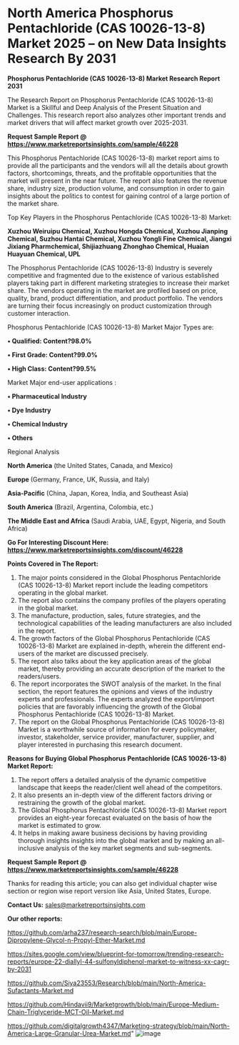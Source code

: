 # North America Phosphorus Pentachloride (CAS 10026-13-8) Market 2025 – on New Data Insights Research By 2031

<strong>Phosphorus Pentachloride (CAS 10026-13-8) Market Research Report 2031</strong>

The Research Report on Phosphorus Pentachloride (CAS 10026-13-8) Market is a Skillful and Deep Analysis of the Present Situation and Challenges. This research report also analyzes other important trends and market drivers that will affect market growth over 2025-2031.

<strong>Request Sample Report @ <a href=https://www.marketreportsinsights.com/sample/46228>https://www.marketreportsinsights.com/sample/46228</a></strong>

This Phosphorus Pentachloride (CAS 10026-13-8) market report aims to provide all the participants and the vendors will all the details about growth factors, shortcomings, threats, and the profitable opportunities that the market will present in the near future. The report also features the revenue share, industry size, production volume, and consumption in order to gain insights about the politics to contest for gaining control of a large portion of the market share.

Top Key Players in the Phosphorus Pentachloride (CAS 10026-13-8) Market:

<strong>Xuzhou Weiruipu Chemical, Xuzhou Hongda Chemical, Xuzhou Jianping Chemical, Suzhou Hantai Chemical, Xuzhou Yongli Fine Chemical, Jiangxi Jixiang Pharmchemical, Shijiazhuang Zhonghao Chemical, Huaian Huayuan Chemical, UPL</strong>

The Phosphorus Pentachloride (CAS 10026-13-8) Industry is severely competitive and fragmented due to the existence of various established players taking part in different marketing strategies to increase their market share. The vendors operating in the market are profiled based on price, quality, brand, product differentiation, and product portfolio. The vendors are turning their focus increasingly on product customization through customer interaction.

Phosphorus Pentachloride (CAS 10026-13-8) Market Major Types are:

<strong>•  Qualified: Content?98.0%

•  First Grade: Content?99.0%

•  High Class: Content?99.5%</strong>

Market Major end-user applications :

<strong>•  Pharmaceutical Industry

•  Dye Industry

•  Chemical Industry

•  Others</strong>

Regional Analysis

</u><strong><b>North America</b></strong> (the United States, Canada, and Mexico)

<strong><b>Europe </b></strong>(Germany, France, UK, Russia, and Italy)

<strong><b>Asia-Pacific</b></strong> (China, Japan, Korea, India, and Southeast Asia)

<strong><b>South America</b></strong> (Brazil, Argentina, Colombia, etc.)

<strong><b>The Middle East and Africa</b></strong> (Saudi Arabia, UAE, Egypt, Nigeria, and South Africa)

<strong>Go For Interesting Discount Here: <a href=https://www.marketreportsinsights.com/discount/46228>https://www.marketreportsinsights.com/discount/46228</a></strong>

<strong>Points Covered in The Report:</strong>
<ol>
  <li>The major points considered in the Global Phosphorus Pentachloride (CAS 10026-13-8) Market report include the leading competitors operating in the global market.</li>
  <li>The report also contains the company profiles of the players operating in the global market.</li>
  <li>The manufacture, production, sales, future strategies, and the technological capabilities of the leading manufacturers are also included in the report.</li>
  <li>The growth factors of the Global Phosphorus Pentachloride (CAS 10026-13-8) Market are explained in-depth, wherein the different end-users of the market are discussed precisely.</li>
  <li>The report also talks about the key application areas of the global market, thereby providing an accurate description of the market to the readers/users.</li>
  <li>The report incorporates the SWOT analysis of the market. In the final section, the report features the opinions and views of the industry experts and professionals. The experts analyzed the export/import policies that are favorably influencing the growth of the Global Phosphorus Pentachloride (CAS 10026-13-8) Market.</li>
  <li>The report on the Global Phosphorus Pentachloride (CAS 10026-13-8) Market is a worthwhile source of information for every policymaker, investor, stakeholder, service provider, manufacturer, supplier, and player interested in purchasing this research document.</li>
</ol>
<strong>Reasons for Buying Global Phosphorus Pentachloride (CAS 10026-13-8) Market Report:</strong>

<ol>
  <li>The report offers a detailed analysis of the dynamic competitive landscape that keeps the reader/client well ahead of the competitors.</li>
  <li>It also presents an in-depth view of the different factors driving or restraining the growth of the global market.</li>
  <li>The Global Phosphorus Pentachloride (CAS 10026-13-8) Market report provides an eight-year forecast evaluated on the basis of how the market is estimated to grow.</li>
  <li>It helps in making aware business decisions by having providing thorough insights insights into the global market and by making an all-inclusive analysis of the key market segments and sub-segments.</li>
</ol>
<strong>Request Sample Report @ <a href=https://www.marketreportsinsights.com/sample/46228>https://www.marketreportsinsights.com/sample/46228</a></strong>


Thanks for reading this article; you can also get individual chapter wise section or region wise report version like Asia, United States, Europe.

<strong>Contact Us:</strong>
sales@marketreportsinsights.com

<strong>Our other reports:</strong>

<a href=https://github.com/arha237/research-search/blob/main/Europe-Dipropylene-Glycol-n-Propyl-Ether-Market.md>https://github.com/arha237/research-search/blob/main/Europe-Dipropylene-Glycol-n-Propyl-Ether-Market.md</a>

<a href=https://sites.google.com/view/blueprint-for-tomorrow/trending-research-reports/europe-22-diallyl-44-sulfonyldiphenol-market-to-witness-xx-cagr-by-2031>https://sites.google.com/view/blueprint-for-tomorrow/trending-research-reports/europe-22-diallyl-44-sulfonyldiphenol-market-to-witness-xx-cagr-by-2031</a>

<a href=https://github.com/Siya23553/Research/blob/main/North-America-Sufactants-Market.md>https://github.com/Siya23553/Research/blob/main/North-America-Sufactants-Market.md</a>

<a href=https://github.com/Hindavii9/Marketgrowth/blob/main/Europe-Medium-Chain-Triglyceride-MCT-Oil-Market.md>https://github.com/Hindavii9/Marketgrowth/blob/main/Europe-Medium-Chain-Triglyceride-MCT-Oil-Market.md</a>

<a href=https://github.com/digitalgrowth4347/Marketing-strategy/blob/main/North-America-Large-Granular-Urea-Market.md>https://github.com/digitalgrowth4347/Marketing-strategy/blob/main/North-America-Large-Granular-Urea-Market.md</a>"
![image](https://github.com/user-attachments/assets/7c2580f4-244c-41c2-91f1-2e2a35d5fe70)
